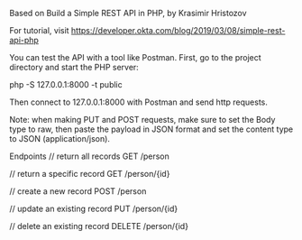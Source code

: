 Based on  Build a Simple REST API in PHP, by Krasimir Hristozov 

For tutorial, visit https://developer.okta.com/blog/2019/03/08/simple-rest-api-php


You can test the API with a tool like Postman. First, go to the project directory and start the PHP server:


php -S 127.0.0.1:8000 -t public


Then connect to 127.0.0.1:8000 with Postman and send http requests. 


Note: when making PUT and POST requests, make sure to set the Body type to raw, then paste the payload in JSON format and set the content type to JSON (application/json).


Endpoints 
// return all records
GET /person

// return a specific record
GET /person/{id}

// create a new record
POST /person

// update an existing record
PUT /person/{id}

// delete an existing record
DELETE /person/{id}